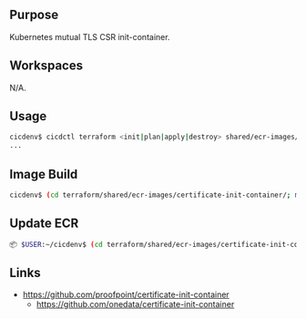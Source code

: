 ## Purpose
Kubernetes mutual TLS CSR init-container.

## Workspaces
N/A.

## Usage
```bash
cicdenv$ cicdctl terraform <init|plan|apply|destroy> shared/ecr-images/certificate-init-container:main
...
```

## Image Build
```bash
cicdenv$ (cd terraform/shared/ecr-images/certificate-init-container/; make build)
```

## Update ECR
```bash
📦 $USER:~/cicdenv$ (cd terraform/shared/ecr-images/certificate-init-container/; make push)
```

## Links
* https://github.com/proofpoint/certificate-init-container
  * https://github.com/onedata/certificate-init-container
